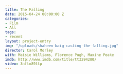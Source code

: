```yaml
---
title: The Falling
date: 2015-04-24 00:00:00 Z
categories:
- Film
- All
tags:
- recent
layout: project-entry
img: "/uploads/shaheen-baig-casting-the-falling.jpg"
director: Carol Morley
with: Maisie Williams, Florence Pugh, Maxine Peake
imdb: http://www.imdb.com/title/tt3294200/
video: 3nftm89ltp
---
```


